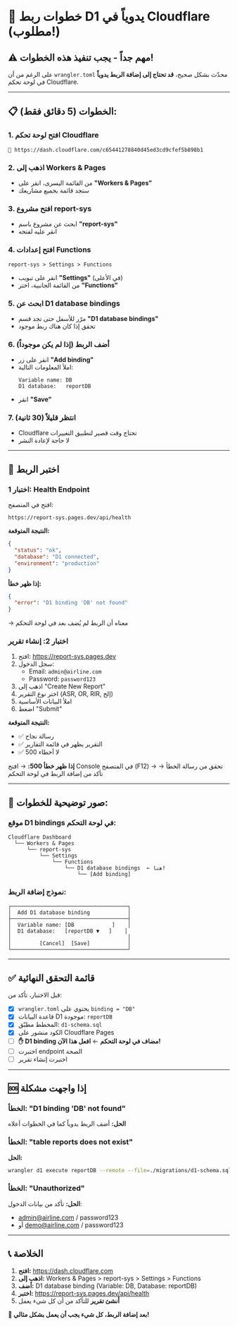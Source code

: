 # 🔧 خطوات ربط D1 يدوياً في Cloudflare (مطلوب!)

## ⚠️ مهم جداً - يجب تنفيذ هذه الخطوات!

على الرغم من أن `wrangler.toml` محدّث بشكل صحيح، **قد تحتاج إلى إضافة الربط يدوياً** في لوحة تحكم Cloudflare.

---

## 📋 الخطوات (5 دقائق فقط):

### 1. افتح لوحة تحكم Cloudflare
```
🔗 https://dash.cloudflare.com/c65441278840d45ed3cd9cfef5b898b1
```

### 2. اذهب إلى Workers & Pages
- من القائمة اليسرى، انقر على **"Workers & Pages"**
- ستجد قائمة بجميع مشاريعك

### 3. افتح مشروع report-sys
- ابحث عن مشروع باسم **"report-sys"**
- انقر عليه لفتحه

### 4. افتح إعدادات Functions
```
report-sys > Settings > Functions
```
- انقر على تبويب **"Settings"** (في الأعلى)
- من القائمة الجانبية، اختر **"Functions"**

### 5. ابحث عن D1 database bindings
- مرّر للأسفل حتى تجد قسم **"D1 database bindings"**
- تحقق إذا كان هناك ربط موجود

### 6. أضف الربط (إذا لم يكن موجوداً)
- انقر على زر **"Add binding"**
- املأ المعلومات التالية:
  ```
  Variable name: DB
  D1 database:   reportDB
  ```
- انقر **"Save"**

### 7. انتظر قليلاً (30 ثانية)
- Cloudflare تحتاج وقت قصير لتطبيق التغييرات
- لا حاجة لإعادة النشر

---

## 🧪 اختبر الربط

### اختبار 1: Health Endpoint
افتح في المتصفح:
```
https://report-sys.pages.dev/api/health
```

**النتيجة المتوقعة:**
```json
{
  "status": "ok",
  "database": "D1 connected",
  "environment": "production"
}
```

**إذا ظهر خطأ:**
```json
{
  "error": "D1 binding 'DB' not found"
}
```
→ معناه أن الربط لم يُضف بعد في لوحة التحكم

### اختبار 2: إنشاء تقرير
1. افتح: https://report-sys.pages.dev
2. سجل الدخول:
   - Email: `admin@airline.com`
   - Password: `password123`
3. اذهب إلى "Create New Report"
4. اختر نوع التقرير (ASR, OR, RIR, إلخ)
5. املأ البيانات الأساسية
6. اضغط "Submit"

**النتيجة المتوقعة:**
- ✅ رسالة نجاح
- ✅ التقرير يظهر في قائمة التقارير
- ✅ لا أخطاء 500

**إذا ظهر خطأ 500:**
→ افتح Console في المتصفح (F12)
→ تحقق من رسالة الخطأ
→ تأكد من إضافة الربط في لوحة التحكم

---

## 📸 صور توضيحية للخطوات:

### موقع D1 bindings في لوحة التحكم:
```
Cloudflare Dashboard
  └── Workers & Pages
      └── report-sys
          └── Settings
              └── Functions
                  └── D1 database bindings  ← هنا!
                      └── [Add binding]
```

### نموذج إضافة الربط:
```
┌─────────────────────────────────────┐
│  Add D1 database binding            │
├─────────────────────────────────────┤
│  Variable name: [DB            ]    │
│  D1 database:   [reportDB ▼   ]    │
│                                     │
│         [Cancel]  [Save]            │
└─────────────────────────────────────┘
```

---

## ✅ قائمة التحقق النهائية

قبل الاختبار، تأكد من:

- [x] `wrangler.toml` يحتوي على `binding = "DB"`
- [x] قاعدة البيانات D1 موجودة: `reportDB`
- [x] المخطط مطبّق: `d1-schema.sql`
- [x] الكود منشور على Cloudflare Pages
- [ ] **✋ D1 binding مضاف في لوحة التحكم** ← **افعل هذا الآن!**
- [ ] اختبرت endpoint الصحة
- [ ] اختبرت إنشاء تقرير

---

## 🆘 إذا واجهت مشكلة

### الخطأ: "D1 binding 'DB' not found"
**الحل:** أضف الربط يدوياً كما في الخطوات أعلاه

### الخطأ: "table reports does not exist"
**الحل:** 
```bash
wrangler d1 execute reportDB --remote --file=./migrations/d1-schema.sql
```

### الخطأ: "Unauthorized"
**الحل:** تأكد من بيانات الدخول:
- admin@airline.com / password123
- أو demo@airline.com / password123

---

## 📞 الخلاصة

1. **افتح:** https://dash.cloudflare.com
2. **اذهب إلى:** Workers & Pages > report-sys > Settings > Functions
3. **أضف:** D1 database binding (Variable: DB, Database: reportDB)
4. **اختبر:** https://report-sys.pages.dev/api/health
5. **أنشئ تقرير** للتأكد من أن كل شيء يعمل

**🎯 بعد إضافة الربط، كل شيء يجب أن يعمل بشكل مثالي!**

